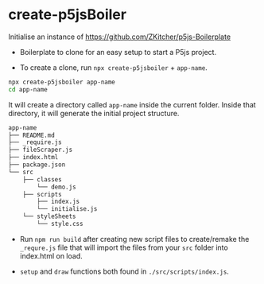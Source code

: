 # create-p5jsBoiler

Initialise an instance of https://github.com/ZKitcher/p5js-Boilerplate

-   Boilerplate to clone for an easy setup to start a P5js project.

-   To create a clone, run `npx create-p5jsboiler` + `app-name`.

```sh
npx create-p5jsboiler app-name
cd app-name
```

It will create a directory called `app-name` inside the current folder.
Inside that directory, it will generate the initial project structure.

```sh
app-name
├── README.md
├── _require.js
├── fileScraper.js
├── index.html
├── package.json
└── src
    ├── classes
        └── demo.js
    ├── scripts
        ├── index.js
        └── initialise.js
    └── styleSheets
        └── style.css
```

-   Run `npm run build` after creating new script files to create/remake the `_requre.js` file that will import the files from your `src` folder into index.html on load.

-   `setup` and `draw` functions both found in `./src/scripts/index.js`.